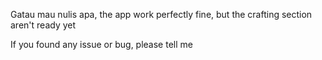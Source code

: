 Gatau mau nulis apa, the app work perfectly fine, but the crafting section aren't ready yet

If you found any issue or bug, please tell me
